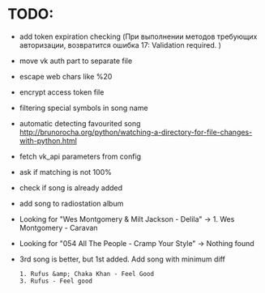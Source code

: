 # TODO:
- add token expiration checking (При выполнении методов требующих авторизации, возвратится ошибка 17: Validation required. )
- move vk auth part to separate file
- escape web chars like %20
- encrypt access token file 

- filtering special symbols in song name
- automatic detecting favourited song http://brunorocha.org/python/watching-a-directory-for-file-changes-with-python.html
- fetch vk_api parameters from config
- ask if matching is not 100%
- check if song is already added
- add song to radiostation album
- Looking for "Wes Montgomery & Milt Jackson - Delila" -> 1. Wes Montgomery - Caravan
- Looking for "054 All The People - Cramp Your Style" -> Nothing found
-  3rd song is better, but 1st added. Add song with minimum diff
    ```
    1. Rufus &amp; Chaka Khan - Feel Good
    3. Rufus - Feel good
    ```
